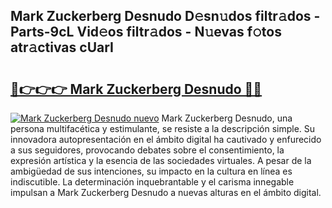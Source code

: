 ## Mark Zuckerberg Desnudo D𝚎sn𝚞dos filtr𝚊dos - Parts-9cL Vid𝚎os filtr𝚊dos - N𝚞evas f𝚘tos atr𝚊ctivas cUarI

# <h2><a href="http://mb6hoeo.tromn.icu/?c=Mark+Zuckerberg+Desnudo">🔗👉👉👉 Mark Zuckerberg Desnudo 🔗🔗</a></h2>

[![Mark Zuckerberg Desnudo nuevo](https://i.imgur.com/pEAQMta.gif)](http://mb6hoeo.tromn.icu/?c=Mark+Zuckerberg+Desnudo)
Mark Zuckerberg Desnudo, una persona multifacética y estimulante, se resiste a la descripción simple. Su innovadora autopresentación en el ámbito digital ha cautivado y enfurecido a sus seguidores, provocando debates sobre el consentimiento, la expresión artística y la esencia de las sociedades virtuales. A pesar de la ambigüedad de sus intenciones, su impacto en la cultura en línea es indiscutible. La determinación inquebrantable y el carisma innegable impulsan a Mark Zuckerberg Desnudo a nuevas alturas en el ámbito digital.
